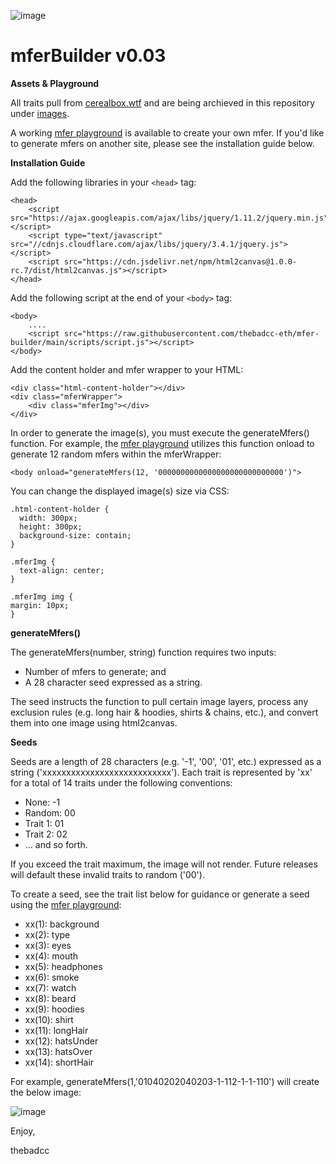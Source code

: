 ![image](https://github.com/thebadcc-eth/mfer-builder/blob/main/images/mferBanner.PNG?raw=true)

# mferBuilder v0.03

**Assets & Playground**

All traits pull from [cerealbox.wtf](https://www.cerealbox.wtf/traits) and are being archieved in this repository under [images](https://github.com/thebadcc-eth/mfer-builder/tree/main/images).

A working [mfer playground](https://thebadcc-eth.github.io/mfer-builder/) is available to create your own mfer. If you'd like to generate mfers on another site, please see the installation guide below.

**Installation Guide**

Add the following libraries in your `<head>` tag:

```
<head>
    <script src="https://ajax.googleapis.com/ajax/libs/jquery/1.11.2/jquery.min.js"></script>
    <script type="text/javascript" src="//cdnjs.cloudflare.com/ajax/libs/jquery/3.4.1/jquery.js"></script>
    <script src="https://cdn.jsdelivr.net/npm/html2canvas@1.0.0-rc.7/dist/html2canvas.js"></script>
</head>
```

Add the following script  at the end of your `<body>` tag:

```
<body>
    ....
    <script src="https://raw.githubusercontent.com/thebadcc-eth/mfer-builder/main/scripts/script.js"></script>
</body>
```

Add the content holder and mfer wrapper to your HTML:

```
<div class="html-content-holder"></div>
<div class="mferWrapper">
    <div class="mferImg"></div>
</div>
```

In order to generate the image(s), you must execute the generateMfers() function. For example, the [mfer playground](https://thebadcc-eth.github.io/mfer-builder/) utilizes this function onload to generate 12 random mfers within the mferWrapper:
```
<body onload="generateMfers(12, '0000000000000000000000000000')">
```

You can change the displayed image(s) size via CSS:
```
.html-content-holder {
  width: 300px;
  height: 300px;
  background-size: contain; 
}

.mferImg {
  text-align: center;
}

.mferImg img {
margin: 10px;
}
```

**generateMfers()**    
 
The generateMfers(number, string) function requires two inputs:
* Number of mfers to generate; and 
* A 28 character seed expressed as a string.

The seed instructs the function to pull certain image layers, process any exclusion rules (e.g. long hair & hoodies, shirts & chains, etc.), and convert them into one image using html2canvas.
    
**Seeds**

Seeds are a length of 28 characters (e.g. '-1', '00', '01', etc.) expressed as a string ('xxxxxxxxxxxxxxxxxxxxxxxxxxx'). Each trait is represented by 'xx' for a total of 14 traits under the following conventions:
* None: -1
* Random: 00
* Trait 1: 01
* Trait 2: 02
* ... and so forth.

If you exceed the trait maximum, the image will not render. Future releases will default these invalid traits to random ('00').

To create a seed, see the trait list below for guidance or generate a seed using the [mfer playground](https://thebadcc-eth.github.io/mfer-builder/):
* xx(1): background
* xx(2): type    
* xx(3): eyes
* xx(4): mouth  
* xx(5): headphones
* xx(6): smoke  
* xx(7): watch
* xx(8): beard    
* xx(9): hoodies
* xx(10): shirt  
* xx(11): longHair
* xx(12): hatsUnder  
* xx(13): hatsOver
* xx(14): shortHair 
   
For example, generateMfers(1,'01040202040203-1-112-1-1-110') will create the below image:

![image](https://github.com/thebadcc-eth/mfer-builder/blob/main/images/exampleMfer.png?raw=true)

Enjoy,
    
thebadcc
 
